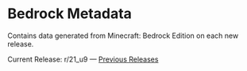 # Bedrock Metadata
Contains data generated from Minecraft: Bedrock Edition on each new release.

Current Release: r/21_u9 — [Previous Releases](https://github.com/DarkGamerYT/bedrock-metadata/branches/all)
